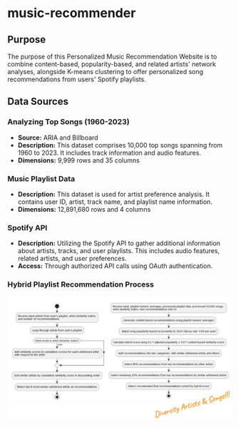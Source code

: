 # music-recommender

## Purpose
The purpose of this Personalized Music Recommendation Website is to combine content-based, popularity-based, and related artists' network analyses, alongside K-means clustering to offer personalized song recommendations from users' Spotify playlists.

## Data Sources

### Analyzing Top Songs (1960-2023)
- **Source:** ARIA and Billboard
- **Description:** This dataset comprises 10,000 top songs spanning from 1960 to 2023. It includes track information and audio features.
- **Dimensions:** 9,999 rows and 35 columns

### Music Playlist Data
- **Description:** This dataset is used for artist preference analysis. It contains user ID, artist, track name, and playlist name information.
- **Dimensions:** 12,891,680 rows and 4 columns

### Spotify API
- **Description:** Utilizing the Spotify API to gather additional information about artists, tracks, and user playlists. This includes audio features, related artists, and user preferences.
- **Access:** Through authorized API calls using OAuth authentication.

### Hybrid Playlist Recommendation Process
<img src = "images/hybrid_playlist_recommendations.png"/>
